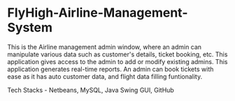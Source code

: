 # FlyHigh-Airline-Management-System
This is the Airline management admin window, where an admin can manipulate various data such as 
customer's details, ticket booking, etc.
This application gives access to the admin to add or modify existing admins.
This application generates real-time reports.
An admin can book tickets with ease as it has auto customer data, and flight data filling funtionality.

Tech Stacks - Netbeans, MySQL, Java Swing GUI, GitHub
